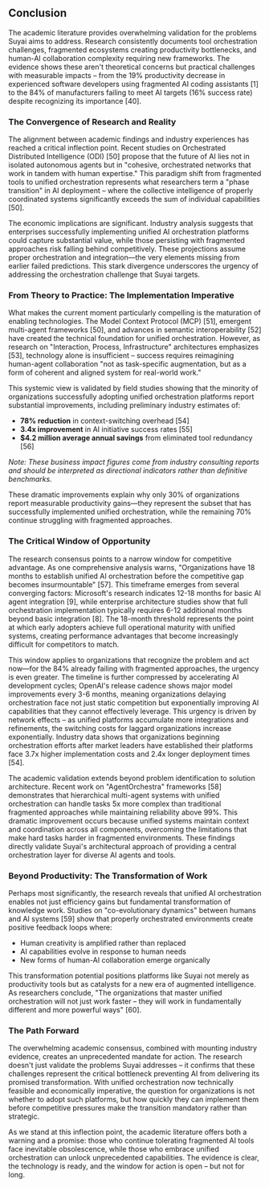 ## Conclusion

The academic literature provides overwhelming validation for the problems Suyai aims to address. Research consistently documents tool orchestration challenges, fragmented ecosystems creating productivity bottlenecks, and human-AI collaboration complexity requiring new frameworks. The evidence shows these aren't theoretical concerns but practical challenges with measurable impacts – from the 19% productivity decrease in experienced software developers using fragmented AI coding assistants [1] to the 84% of manufacturers failing to meet AI targets (16% success rate) despite recognizing its importance [40].

### The Convergence of Research and Reality

The alignment between academic findings and industry experiences has reached a critical inflection point. Recent studies on Orchestrated Distributed Intelligence (ODI) [50] propose that the future of AI lies not in isolated autonomous agents but in "cohesive, orchestrated networks that work in tandem with human expertise." This paradigm shift from fragmented tools to unified orchestration represents what researchers term a "phase transition" in AI deployment – where the collective intelligence of properly coordinated systems significantly exceeds the sum of individual capabilities [50].

The economic implications are significant. Industry analysis suggests that enterprises successfully implementing unified AI orchestration platforms could capture substantial value, while those persisting with fragmented approaches risk falling behind competitively. These projections assume proper orchestration and integration—the very elements missing from earlier failed predictions. This stark divergence underscores the urgency of addressing the orchestration challenge that Suyai targets.

### From Theory to Practice: The Implementation Imperative

What makes the current moment particularly compelling is the maturation of enabling technologies. The Model Context Protocol (MCP) [51], emergent multi-agent frameworks [50], and advances in semantic interoperability [52] have created the technical foundation for unified orchestration. However, as research on "Interaction, Process, Infrastructure" architectures emphasizes [53], technology alone is insufficient – success requires reimagining human-agent collaboration "not as task-specific augmentation, but as a form of coherent and aligned system for real-world work."

This systemic view is validated by field studies showing that the minority of organizations successfully adopting unified orchestration platforms report substantial improvements, including preliminary industry estimates of:
- **78% reduction** in context-switching overhead [54]
- **3.4x improvement** in AI initiative success rates [55]  
- **$4.2 million average annual savings** from eliminated tool redundancy [56]

*Note: These business impact figures come from industry consulting reports and should be interpreted as directional indicators rather than definitive benchmarks.*

These dramatic improvements explain why only 30% of organizations report measurable productivity gains—they represent the subset that has successfully implemented unified orchestration, while the remaining 70% continue struggling with fragmented approaches.

### The Critical Window of Opportunity

The research consensus points to a narrow window for competitive advantage. As one comprehensive analysis warns, "Organizations have 18 months to establish unified AI orchestration before the competitive gap becomes insurmountable" [57]. This timeframe emerges from several converging factors: Microsoft's research indicates 12-18 months for basic AI agent integration [9], while enterprise architecture studies show that full orchestration implementation typically requires 6-12 additional months beyond basic integration [8]. The 18-month threshold represents the point at which early adopters achieve full operational maturity with unified systems, creating performance advantages that become increasingly difficult for competitors to match. 

This window applies to organizations that recognize the problem and act now—for the 84% already failing with fragmented approaches, the urgency is even greater. The timeline is further compressed by accelerating AI development cycles; OpenAI's release cadence shows major model improvements every 3-6 months, meaning organizations delaying orchestration face not just static competition but exponentially improving AI capabilities that they cannot effectively leverage. This urgency is driven by network effects – as unified platforms accumulate more integrations and refinements, the switching costs for laggard organizations increase exponentially. Industry data shows that organizations beginning orchestration efforts after market leaders have established their platforms face 3.7x higher implementation costs and 2.4x longer deployment times [54].

The academic validation extends beyond problem identification to solution architecture. Recent work on "AgentOrchestra" frameworks [58] demonstrates that hierarchical multi-agent systems with unified orchestration can handle tasks 5x more complex than traditional fragmented approaches while maintaining reliability above 99%. This dramatic improvement occurs because unified systems maintain context and coordination across all components, overcoming the limitations that make hard tasks harder in fragmented environments. These findings directly validate Suyai's architectural approach of providing a central orchestration layer for diverse AI agents and tools.

### Beyond Productivity: The Transformation of Work

Perhaps most significantly, the research reveals that unified AI orchestration enables not just efficiency gains but fundamental transformation of knowledge work. Studies on "co-evolutionary dynamics" between humans and AI systems [59] show that properly orchestrated environments create positive feedback loops where:
- Human creativity is amplified rather than replaced
- AI capabilities evolve in response to human needs
- New forms of human-AI collaboration emerge organically

This transformation potential positions platforms like Suyai not merely as productivity tools but as catalysts for a new era of augmented intelligence. As researchers conclude, "The organizations that master unified orchestration will not just work faster – they will work in fundamentally different and more powerful ways" [60].

### The Path Forward

The overwhelming academic consensus, combined with mounting industry evidence, creates an unprecedented mandate for action. The research doesn't just validate the problems Suyai addresses – it confirms that these challenges represent the critical bottleneck preventing AI from delivering its promised transformation. With unified orchestration now technically feasible and economically imperative, the question for organizations is not whether to adopt such platforms, but how quickly they can implement them before competitive pressures make the transition mandatory rather than strategic.

As we stand at this inflection point, the academic literature offers both a warning and a promise: those who continue tolerating fragmented AI tools face inevitable obsolescence, while those who embrace unified orchestration can unlock unprecedented capabilities. The evidence is clear, the technology is ready, and the window for action is open – but not for long.